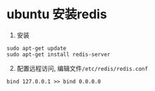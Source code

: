 # ubuntu 安装redis

1. 安装
```shell
sudo apt-get update
sudo apt-get install redis-server
```

2. 配置远程访问, 编辑文件`/etc/redis/redis.conf`
```shell
bind 127.0.0.1 >> bind 0.0.0.0
```

